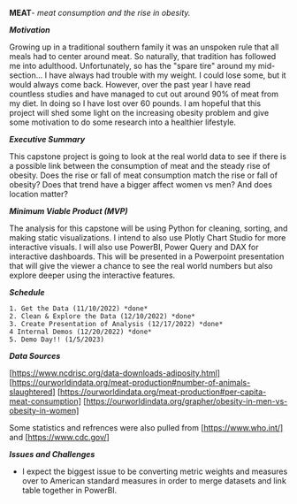 **MEAT**- *meat consumption and the rise in obesity.*


***Motivation***

Growing up in a traditional southern family it was an unspoken rule that all meals had to center around meat. So naturally, that tradition has followed me into adulthood. Unfortunately, so has the "spare tire" around my mid-section... I have always had trouble with my weight. I could lose some, but it would always come back. However, over the past year I have read countless studies and have managed to cut out around 90% of meat from my diet. In doing so I have lost over 60 pounds. I am hopeful that this project will shed some light on the increasing obesity problem and give some motivation to do some research into a healthier lifestyle.

***Executive Summary***

This capstone project is going to look at the real world data to see if there is a possible link between the consumption of meat and the steady rise of obesity. Does the rise or fall of meat consumption match the rise or fall of obesity? Does that trend have a bigger affect women vs men? And does location matter?

***Minimum Viable Product (MVP)***

The analysis for this capstone will be using Python for cleaning, sorting, and making static visualizations. I intend to also use Plotly Chart Studio for more interactive visuals. I will also use PowerBI, Power Query and DAX for interactive dashboards. This will be presented in a Powerpoint presentation that will give the viewer a chance to see the real world numbers but also explore deeper using the interactive features.

***Schedule***

    1. Get the Data (11/10/2022) *done*
    2. Clean & Explore the Data (12/10/2022) *done*
    3. Create Presentation of Analysis (12/17/2022) *done*
    4 Internal Demos (12/20/2022) *done*
    5. Demo Day!! (1/5/2023)

***Data Sources***

[https://www.ncdrisc.org/data-downloads-adiposity.html]
[https://ourworldindata.org/meat-production#number-of-animals-slaughtered]
[https://ourworldindata.org/meat-production#per-capita-meat-consumption]
[https://ourworldindata.org/grapher/obesity-in-men-vs-obesity-in-women]

Some statistics and refrences were also pulled from [https://www.who.int/] and [https://www.cdc.gov/]

***Issues and Challenges***

* I expect the biggest issue to be converting metric weights and measures over to American standard measures in order to merge datasets and link table together in PowerBI.



